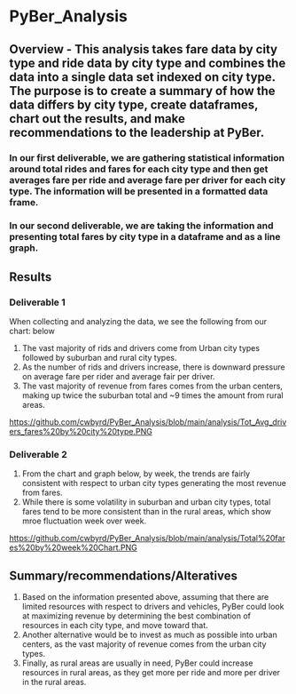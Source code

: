 # PyBer_Analysis
## Overview - This analysis takes fare data by city type and ride data by city type and combines the data into a single data set indexed on city type. The purpose is to create a summary of how the data differs by city type, create dataframes, chart out the results, and make recommendations to the leadership at PyBer. 
### In our first deliverable, we are gathering statistical information around total rides and fares for each city type and then get averages fare per ride and average fare per driver for each city type. The information will be presented in a formatted data frame. 
### In our second deliverable, we are taking the information and presenting total fares by city type in a dataframe and as a line graph. 

## Results
### Deliverable 1 
When collecting and analyzing the data, we see the following from our chart: below
1. The vast majority of rids and drivers come from Urban city types followed by suburban and rural city types. 
2. As the number of rids and drivers increase, there is downward pressure on average fare per rider and average fair per driver. 
3. The vast majority of revenue from fares comes from the urban centers, making up twice the suburban total and ~9 times the amount from rural areas. 

https://github.com/cwbyrd/PyBer_Analysis/blob/main/analysis/Tot_Avg_drivers_fares%20by%20city%20type.PNG

### Deliverable 2
1. From the chart and graph below, by week, the trends are fairly consistent with respect to urban city types generating the most revenue from fares. 
2. While there is some volatility in suburban and urban city types, total fares tend to be more consistent than in the rural areas, which show mroe fluctuation week over week. 

https://github.com/cwbyrd/PyBer_Analysis/blob/main/analysis/Total%20fares%20by%20week%20Chart.PNG


## Summary/recommendations/Alteratives
1. Based on the information presented above, assuming that there are limited resources with respect to drivers and vehicles, PyBer could look at maximizing revenue by determining the best combination of resources in each city type, and move toward that. 
2. Another alternative would be to invest as much as possible into urban centers, as the vast majority of revenue comes from the urban city types. 
3. Finally, as rural areas are usually in need, PyBer could increase resources in rural areas, as they get more per ride and more per driver in the rural areas. 
